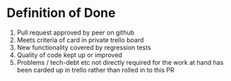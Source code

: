 # Definition of Done

1. Pull request approved by peer on github
2. Meets criteria of card in private trello board
3. New functionality covered by regression tests
4. Quality of code kept up or improved
5. Problems / tech-debt etc not directly required for the work at hand has been carded up in trello rather than rolled in to this PR
